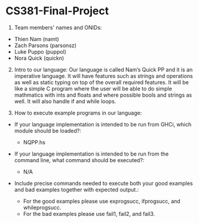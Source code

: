 # CS381-Final-Project

1. Team members' names and ONIDs:
  - Thien Nam (namt)
  - Zach Parsons (parsonsz)
  - Luke Puppo (puppol)
  - Nora Quick (quickn)

2. Intro to our language:
  Our language is called Nam’s Quick PP and it is an imperative language. It will have features such as strings and operations as well as static typing on top of the overall required features. It will be like a simple C program where the user will be able to do simple mathmatics with ints and floats and where possible bools and strings as well. It will also handle if and while loops.

3. How to execute example programs in our language:
  - If your language implementation is intended to be run from GHCi, which module should be loaded?:
      - NQPP.hs
  - If your language implementation is intended to be run from the command line, what command should be executed?:
      - N/A

  - Include precise commands needed to execute both your good examples and bad examples together with expected output.:
  	- For the good examples please use exprogsucc, ifprogsucc, and whileprogsucc. 
    - For the bad examples please use fail1, fail2, and fail3.
 
    
